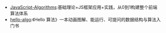 * [JavaScript-Algorithms](https://github.com/sisterAn/JavaScript-Algorithms):基础理论+JS框架应用+实践，从0到1构建整个前端算法体系
* [hello-algo](https://github.com/krahets/hello-algo):《Hello 算法》一本动画图解、能运行、可提问的数据结构与算法入门书
